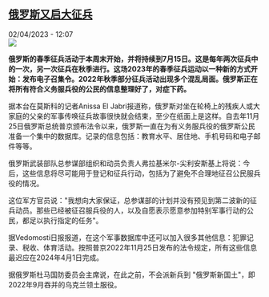 <!--1680434102000-->
[俄罗斯又启大征兵](https://www.rfi.fr/cn/%E6%AC%A7%E6%B4%B2/20230402-%E4%BF%84%E7%BD%97%E6%96%AF%E5%8F%88%E5%90%AF%E5%A4%A7%E5%BE%81%E5%85%B5)
------

<div>02/04/2023 - 12:07</div><img src="https://s.rfi.fr/media/display/6590c828-cc9e-11ed-9527-005056bf30b7/w:1280/p:16x9/Vladimir%20Poutine-1.jpg"><p><strong>俄罗斯的春季征兵活动于本周末开始，并将持续到7月15日。这是每年两次征兵中的一次，另一次征兵在秋季进行。这场2023年的春季征兵运动以一种新的方式开始：发布电子召集令。2022年秋季部分征兵活动出现多个混乱局面。俄罗斯正在将所有符合义务服兵役的公民的信息整理好了，对症下药。                    </strong></p><div><p>据本台在莫斯科的记者Anissa El Jabri报道称，俄罗斯对坐在轮椅上的残疾人或大家庭的父亲的军事传唤征兵故事很快就会结束，至少在纸面上是这样。自去年11月25日俄罗斯总统普京颁布法令以来，俄罗斯一直在为有义务服兵役的俄罗斯公民准备一个集中的数据库。记录的信息包括：教育水平、居住地、手机号码和电子邮件等等。</p><p>俄罗斯武装部队总参谋部组织和动员负责人弗拉基米尔-尖利安斯基上将说：今后，这些信息将尽可能用于登记和征兵行动，包括为了避免不合理地征召公民服兵役的情况。</p><p>这位军方官员说："我想向大家保证，总参谋部的计划并没有预见到第二波新的征兵动员。那些已经被征召服兵役的人，以及自愿表示愿意参加特别军事行动的公民，都足以执行指定的任务"。</p><p>据Vedomosti日报报道，在这个军事数据库中还可以加入很多其他信息：犯罪记录、税收、体育活动。按照普京2022年11月25日发布的法令规定，所有这些信息最迟应在2024年4月1日完成。</p><p>据俄罗斯杜马国防委员会主席说，在此之前，不会派新兵到 "俄罗斯新国土"，即2022年9月吞并的乌克兰领土服役。</p><div data-selfpromo-newsletter></div><div data-selfpromo-app></div></div>

